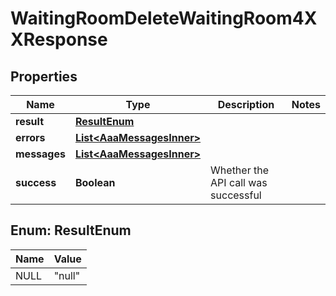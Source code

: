 

# WaitingRoomDeleteWaitingRoom4XXResponse


## Properties

| Name | Type | Description | Notes |
|------------ | ------------- | ------------- | -------------|
|**result** | [**ResultEnum**](#ResultEnum) |  |  |
|**errors** | [**List&lt;AaaMessagesInner&gt;**](AaaMessagesInner.md) |  |  |
|**messages** | [**List&lt;AaaMessagesInner&gt;**](AaaMessagesInner.md) |  |  |
|**success** | **Boolean** | Whether the API call was successful |  |



## Enum: ResultEnum

| Name | Value |
|---- | -----|
| NULL | &quot;null&quot; |




